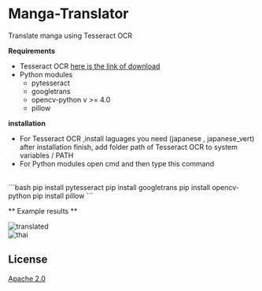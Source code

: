 # Manga-Translator
Translate manga using Tesseract OCR 

**Requirements**
- Tesseract OCR [here is the link of download](https://digi.bib.uni-mannheim.de/tesseract/)
- Python modules
  - pytesseract
  - googletrans
  - opencv-python v >= 4.0
  - pillow
  
 **installation**
 - For Tesseract OCR ,install laguages you need (japanese , japanese_vert) after installation finish, add folder path of Tesseract OCR to system variables / PATH
 - For Python modules open cmd and then type this command
  <br />
  ```bash
  pip install pytesseract
  pip install googletrans
  pip install opencv-python
  pip install pillow
   ```
   
** Example results **

![translated](https://user-images.githubusercontent.com/56642026/84975191-fee1d580-b14e-11ea-9f5b-77d42c31fddc.png)<br />
![thai](https://user-images.githubusercontent.com/56642026/84975536-e1613b80-b14f-11ea-81a2-71c380ec2fc4.png)<br />

##  License

[Apache 2.0](https://www.apache.org/licenses/LICENSE-2.0)
 

  
